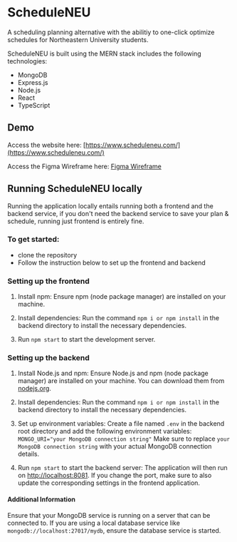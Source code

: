 # ScheduleNEU

A scheduling planning alternative with the abilitiy to one-click optimize schedules for Northeastern University students.

ScheduleNEU is built using the MERN stack includes the following technologies:
- MongoDB
- Express.js
- Node.js
- React
- TypeScript

## Demo

Access the website here: [https://www.scheduleneu.com/](https://www.scheduleneu.com/)

Access the Figma Wireframe here: [Figma Wireframe](https://www.figma.com/file/5ot3rDigKjxpk38FgFinha/ScheduleNEU?type=design&node-id=0%3A1&mode=design&t=gHcvl7o0YIVduRnt-1)

## Running ScheduleNEU locally

Running the application locally entails running both a frontend and the backend service, if you don't need the backend service to
save your plan & schedule, running just frontend is entirely fine.

### To get started:
- clone the repository
- Follow the instruction below to set up the frontend and backend

### Setting up the frontend
1. Install npm:
   Ensure npm (node package manager) are installed on your machine.

2. Install dependencies:
   Run the command ```npm i or npm install``` in the backend directory to install the necessary dependencies.

3. Run ```npm start``` to start the development server.

### Setting up the backend
1. Install Node.js and npm:
   Ensure Node.js and npm (node package manager) are installed on your machine. You can download them from [nodejs.org](https://nodejs.org/).

2. Install dependencies:
   Run the command ```npm i or npm install``` in the backend directory to install the necessary dependencies.

3. Set up environment variables:
   Create a file named `.env` in the backend root directory and add the following environment variables:
   ```MONGO_URI="your MongoDB connection string"```
   Make sure to replace `your MongoDB connection string` with your actual MongoDB connection details. 

4. Run ```npm start``` to start the backend server:
   The application will then run on [http://localhost:8081](http://localhost:8081). If you change the port, make sure to also update the corresponding settings in the frontend application.

#### Additional Information
Ensure that your MongoDB service is running on a server that can be connected to. If you are using a local database service like `mongodb://localhost:27017/mydb`, ensure the database service is started.
